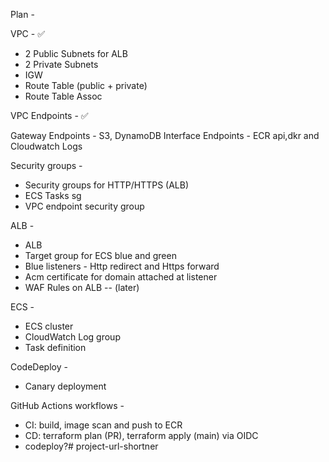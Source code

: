 

Plan - 

VPC - ✅
- 2 Public Subnets for ALB
- 2 Private Subnets
- IGW 
- Route Table (public + private)
- Route Table Assoc

VPC Endpoints - ✅

Gateway Endpoints - S3, DynamoDB
Interface Endpoints - ECR api,dkr and Cloudwatch Logs 

Security groups - 
- Security groups for HTTP/HTTPS (ALB) 
- ECS Tasks sg
- VPC endpoint security group 

ALB -

- ALB
- Target group for ECS blue and green
- Blue listeners - Http redirect and Https forward
- Acm certificate for domain attached at listener 
- WAF Rules on ALB -- (later)

ECS -
- ECS cluster
- CloudWatch Log group
- Task definition 

CodeDeploy - 
- Canary deployment

GitHub Actions workflows - 
- CI: build, image scan and push to ECR
- CD: terraform plan (PR), terraform apply (main) via OIDC
- codeploy?# project-url-shortner
